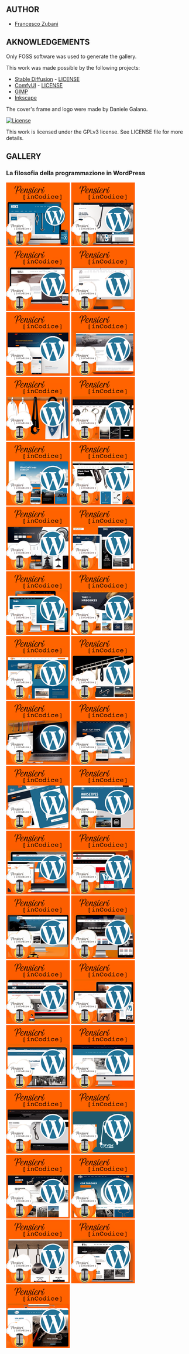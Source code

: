 ## AUTHOR

- [Francesco Zubani](https://www.linkedin.com/in/francesco-zubani-5957081a6/)

## AKNOWLEDGEMENTS

Only FOSS software was used to generate the gallery.

This work was made possible by the following projects:

- [Stable Diffusion](https://github.com/CompVis/stable-diffusion) - [LICENSE](https://github.com/CompVis/stable-diffusion/blob/main/LICENSE)
- [ComfyUI](https://github.com/comfyanonymous/ComfyUI) - [LICENSE](https://github.com/comfyanonymous/ComfyUI/blob/master/LICENSE)
- [GIMP](https://www.gimp.org/)
- [Inkscape](https://inkscape.org/)

The cover's frame and logo were made by Daniele Galano.

[![License](https://img.shields.io/badge/License-GPL%20v3-blue.svg)](http://www.gnu.org/licenses/gpl-3.0)

This work is licensed under the GPLv3 license.
See LICENSE file for more details.

## GALLERY

### La filosofia della programmazione in WordPress

<div class="gallery">
  <a href="PIC38_01.png"><img class="thumbnail" src="./thumbs/PIC38_01.png" alt="PIC38_01"></a>
  <a href="PIC38_02.png"><img class="thumbnail" src="./thumbs/PIC38_02.png" alt="PIC38_02"></a>
  <a href="PIC38_03.png"><img class="thumbnail" src="./thumbs/PIC38_03.png" alt="PIC38_03"></a>
  <a href="PIC38_04.png"><img class="thumbnail" src="./thumbs/PIC38_04.png" alt="PIC38_04"></a>
  <a href="PIC38_05.png"><img class="thumbnail" src="./thumbs/PIC38_05.png" alt="PIC38_05"></a>
  <a href="PIC38_06.png"><img class="thumbnail" src="./thumbs/PIC38_06.png" alt="PIC38_06"></a>
  <a href="PIC38_07.png"><img class="thumbnail" src="./thumbs/PIC38_07.png" alt="PIC38_07"></a>
  <a href="PIC38_08.png"><img class="thumbnail" src="./thumbs/PIC38_08.png" alt="PIC38_08"></a>
  <a href="PIC38_09.png"><img class="thumbnail" src="./thumbs/PIC38_09.png" alt="PIC38_09"></a>
  <a href="PIC38_10.png"><img class="thumbnail" src="./thumbs/PIC38_10.png" alt="PIC38_10"></a>
  <a href="PIC38_11.png"><img class="thumbnail" src="./thumbs/PIC38_11.png" alt="PIC38_11"></a>
  <a href="PIC38_12.png"><img class="thumbnail" src="./thumbs/PIC38_12.png" alt="PIC38_12"></a>
  <a href="PIC38_13.png"><img class="thumbnail" src="./thumbs/PIC38_13.png" alt="PIC38_13"></a>
  <a href="PIC38_14.png"><img class="thumbnail" src="./thumbs/PIC38_14.png" alt="PIC38_14"></a>
  <a href="PIC38_15.png"><img class="thumbnail" src="./thumbs/PIC38_15.png" alt="PIC38_15"></a>
  <a href="PIC38_16.png"><img class="thumbnail" src="./thumbs/PIC38_16.png" alt="PIC38_16"></a>
  <a href="PIC38_17.png"><img class="thumbnail" src="./thumbs/PIC38_17.png" alt="PIC38_17"></a>
  <a href="PIC38_18.png"><img class="thumbnail" src="./thumbs/PIC38_18.png" alt="PIC38_18"></a>
  <a href="PIC38_19.png"><img class="thumbnail" src="./thumbs/PIC38_19.png" alt="PIC38_19"></a>
  <a href="PIC38_20.png"><img class="thumbnail" src="./thumbs/PIC38_20.png" alt="PIC38_20"></a>
  <a href="PIC38_21.png"><img class="thumbnail" src="./thumbs/PIC38_21.png" alt="PIC38_21"></a>
  <a href="PIC38_22.png"><img class="thumbnail" src="./thumbs/PIC38_22.png" alt="PIC38_22"></a>
  <a href="PIC38_23.png"><img class="thumbnail" src="./thumbs/PIC38_23.png" alt="PIC38_23"></a>
  <a href="PIC38_24.png"><img class="thumbnail" src="./thumbs/PIC38_24.png" alt="PIC38_24"></a>
  <a href="PIC38_25.png"><img class="thumbnail" src="./thumbs/PIC38_25.png" alt="PIC38_25"></a>
  <a href="PIC38_26.png"><img class="thumbnail" src="./thumbs/PIC38_26.png" alt="PIC38_26"></a>
  <a href="PIC38_27.png"><img class="thumbnail" src="./thumbs/PIC38_27.png" alt="PIC38_27"></a>
  <a href="PIC38_28.png"><img class="thumbnail" src="./thumbs/PIC38_28.png" alt="PIC38_28"></a>
  <a href="PIC38_29.png"><img class="thumbnail" src="./thumbs/PIC38_29.png" alt="PIC38_29"></a>
  <a href="PIC38_30.png"><img class="thumbnail" src="./thumbs/PIC38_30.png" alt="PIC38_30"></a>
  <a href="PIC38_31.png"><img class="thumbnail" src="./thumbs/PIC38_31.png" alt="PIC38_31"></a>
  <a href="PIC38_32.png"><img class="thumbnail" src="./thumbs/PIC38_32.png" alt="PIC38_32"></a>
  <a href="PIC38_33.png"><img class="thumbnail" src="./thumbs/PIC38_33.png" alt="PIC38_33"></a>
  <a href="PIC38_34.png"><img class="thumbnail" src="./thumbs/PIC38_34.png" alt="PIC38_34"></a>
  <a href="PIC38_35.png"><img class="thumbnail" src="./thumbs/PIC38_35.png" alt="PIC38_35"></a>
</div>
</body>
</html>
